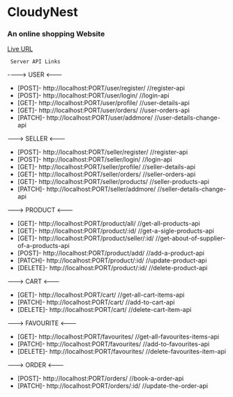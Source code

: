 ﻿# CloudyNest

### An online shopping Website

[Live URL](https://cloudynest.vercel.app/)

` Server API Links`

----> USER <---

- [POST]- http://localhost:PORT/user/register/ //register-api
- [POST]- http://localhost:PORT/user/login/ //login-api
- [GET]- http://localhost:PORT/user/profile/ //user-details-api
- [GET]- http://localhost:PORT/user/orders/ //user-orders-api
- [PATCH]- http://localhost:PORT/user/addmore/ //user-details-change-api

---> SELLER <---

- [POST]- http://localhost:PORT/seller/register/ //register-api
- [POST]- http://localhost:PORT/seller/login/ //login-api
- [GET]- http://localhost:PORT/seller/profile/ //seller-details-api
- [GET]- http://localhost:PORT/seller/orders/ //seller-orders-api
- [GET]- http://localhost:PORT/seller/products/ //seller-products-api
- [PATCH]- http://localhost:PORT/seller/addmore/ //seller-details-change-api

---> PRODUCT <---

- [GET]- http://localhost:PORT/product/all/ //get-all-products-api
- [GET]- http://localhost:PORT/product/:id/ //get-a-sigle-products-api
- [GET]- http://localhost:PORT/product/seller/:id/ //get-about-of-supplier-of-a-products-api
- [POST]- http://localhost:PORT/product/add/ //add-a-product-api
- [PATCH]- http://localhost:PORT/product/:id/ //update-product-api
- [DELETE]- http://localhost:PORT/product/:id/ //delete-product-api

---> CART <---

- [GET]- http://localhost:PORT/cart/ //get-all-cart-items-api
- [PATCH]- http://localhost:PORT/cart/ //add-to-cart-api
- [DELETE]- http://localhost:PORT/cart/ //delete-cart-item-api

---> FAVOURITE <---

- [GET]- http://localhost:PORT/favourites/ //get-all-favourites-items-api
- [PATCH]- http://localhost:PORT/favourites/ //add-to-favourites-api
- [DELETE]- http://localhost:PORT/favourites/ //delete-favourites-item-api

---> ORDER <---

- [POST]- http://localhost:PORT/orders/ //book-a-order-api
- [PATCH]- http://localhost:PORT/orders/:id/ //update-the-order-api
